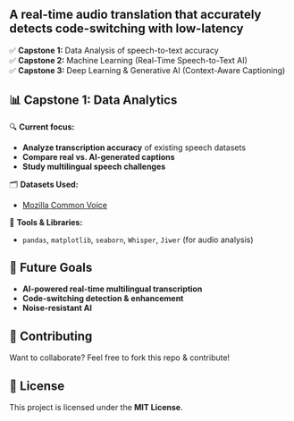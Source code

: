 ## **A real-time audio translation that accurately detects code-switching with low-latency**  
 
✅ **Capstone 1:** Data Analysis of speech-to-text accuracy  
✅ **Capstone 2:** Machine Learning (Real-Time Speech-to-Text AI)  
✅ **Capstone 3:** Deep Learning & Generative AI (Context-Aware Captioning)  

## 📊 Capstone 1: Data Analytics  
🔍 **Current focus:**  
- **Analyze transcription accuracy** of existing speech datasets  
- **Compare real vs. AI-generated captions**  
- **Study multilingual speech challenges**  

🗂 **Datasets Used:**  
- [Mozilla Common Voice](https://commonvoice.mozilla.org/en/datasets)  

📌 **Tools & Libraries:**  
- `pandas`, `matplotlib`, `seaborn`, `Whisper`, `Jiwer` (for audio analysis)  

## 🔮 Future Goals  
- **AI-powered real-time multilingual transcription**  
- **Code-switching detection & enhancement**  
- **Noise-resistant AI**  

## 📩 Contributing  
Want to collaborate? Feel free to fork this repo & contribute!  

## 📜 License  
This project is licensed under the **MIT License**.  
